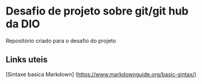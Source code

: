 # Desafio de projeto sobre git/git hub  da DIO
Repositório criado para o desafio do projeto

## Links uteis
[Sintaxe basica  Markdown] (https://www.markdownguide.org/basic-sintax/)
